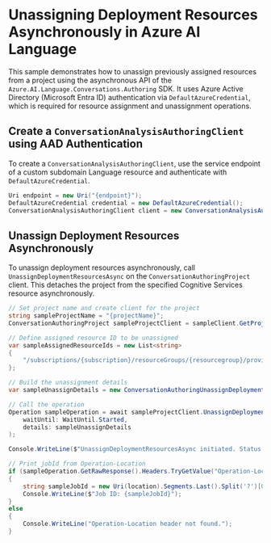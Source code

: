 # Unassigning Deployment Resources Asynchronously in Azure AI Language

This sample demonstrates how to unassign previously assigned resources from a project using the asynchronous API of the `Azure.AI.Language.Conversations.Authoring` SDK.
It uses Azure Active Directory (Microsoft Entra ID) authentication via `DefaultAzureCredential`, which is required for resource assignment and unassignment operations.

## Create a `ConversationAnalysisAuthoringClient` using AAD Authentication

To create a `ConversationAnalysisAuthoringClient`, use the service endpoint of a custom subdomain Language resource and authenticate with `DefaultAzureCredential`.

```C# Snippet:AnalyzeConversationAuthoring_CreateWithDefaultAzureCredential
Uri endpoint = new Uri("{endpoint}");
DefaultAzureCredential credential = new DefaultAzureCredential();
ConversationAnalysisAuthoringClient client = new ConversationAnalysisAuthoringClient(endpoint, credential);
```

## Unassign Deployment Resources Asynchronously

To unassign deployment resources asynchronously, call `UnassignDeploymentResourcesAsync` on the `ConversationAuthoringProject` client. This detaches the project from the specified Cognitive Services resource asynchronously.

```C# Snippet:Sample18_ConversationsAuthoring_UnassignDeploymentResourcesAsync
// Set project name and create client for the project
string sampleProjectName = "{projectName}";
ConversationAuthoringProject sampleProjectClient = sampleClient.GetProject(sampleProjectName);

// Define assigned resource ID to be unassigned
var sampleAssignedResourceIds = new List<string>
{
    "/subscriptions/{subscription}/resourceGroups/{resourcegroup}/providers/Microsoft.CognitiveServices/accounts/{sampleAccount}"
};

// Build the unassignment details
var sampleUnassignDetails = new ConversationAuthoringUnassignDeploymentResourcesDetails(sampleAssignedResourceIds);

// Call the operation
Operation sampleOperation = await sampleProjectClient.UnassignDeploymentResourcesAsync(
    waitUntil: WaitUntil.Started,
    details: sampleUnassignDetails
);

Console.WriteLine($"UnassignDeploymentResourcesAsync initiated. Status: {sampleOperation.GetRawResponse().Status}");

// Print jobId from Operation-Location
if (sampleOperation.GetRawResponse().Headers.TryGetValue("Operation-Location", out string location))
{
    string sampleJobId = new Uri(location).Segments.Last().Split('?')[0];
    Console.WriteLine($"Job ID: {sampleJobId}");
}
else
{
    Console.WriteLine("Operation-Location header not found.");
}
```
